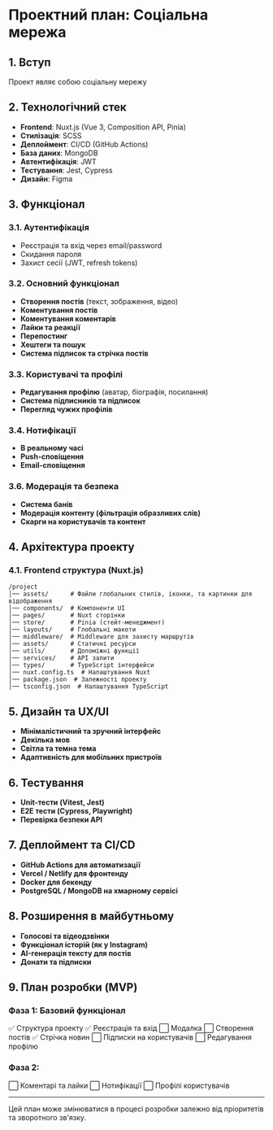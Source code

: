 # Проектний план: Соціальна мережа

## 1. Вступ

Проект являє собою соціальну мережу

## 2. Технологічний стек

- **Frontend**: Nuxt.js (Vue 3, Composition API, Pinia)
- **Стилізація**: SCSS
- **Деплоймент**: CI/CD (GitHub Actions)
- **База даних**: MongoDB
- **Автентифікація**: JWT
- **Тестування**: Jest, Cypress
- **Дизайн**: Figma

## 3. Функціонал

### 3.1. Аутентифікація

- Реєстрація та вхід через email/password
- Скидання пароля
- Захист сесії (JWT, refresh tokens)

### 3.2. Основний функціонал

- **Створення постів** (текст, зображення, відео)
- **Коментування постів**
- **Коментування коментарів**
- **Лайки та реакції**
- **Перепостинг**
- **Хештеги та пошук**
- **Система підписок та стрічка постів**

### 3.3. Користувачі та профілі

- **Редагування профілю** (аватар, біографія, посилання)
- **Система підписників та підписок**
- **Перегляд чужих профілів**

### 3.4. Нотифікації

- **В реальному часі**
- **Push-сповіщення**
- **Email-сповіщення**

### 3.6. Модерація та безпека

- **Система банів**
- **Модерація контенту (фільтрація образливих слів)**
- **Скарги на користувачів та контент**

## 4. Архітектура проекту

### 4.1. Frontend структура (Nuxt.js)

```
/project
│── assets/      # Файли глобальних стилів, іконки, та картинки для відображення
│── components/  # Компоненти UI
│── pages/       # Nuxt сторінки
│── store/       # Pinia (стейт-менеджмент)
│── layouts/     # Глобальні макети
│── middleware/  # Middleware для захисту маршрутів
│── assets/      # Статичні ресурси
│── utils/       # Допоміжні функції
│── services/    # API запити
│── types/       # TypeScript інтерфейси
│── nuxt.config.ts  # Налаштування Nuxt
│── package.json  # Залежності проекту
│── tsconfig.json  # Налаштування TypeScript
```

## 5. Дизайн та UX/UI

- **Мінімалістичний та зручний інтерфейс**
- **Декілька мов**
- **Світла та темна тема**
- **Адаптивність для мобільних пристроїв**

## 6. Тестування

- **Unit-тести (Vitest, Jest)**
- **E2E тести (Cypress, Playwright)**
- **Перевірка безпеки API**

## 7. Деплоймент та CI/CD

- **GitHub Actions для автоматизації**
- **Vercel / Netlify для фронтенду**
- **Docker для бекенду**
- **PostgreSQL / MongoDB на хмарному сервісі**

## 8. Розширення в майбутньому

- **Голосові та відеодзвінки**
- **Функціонал історій (як у Instagram)**
- **AI-генерація тексту для постів**
- **Донати та підписки**

## 9. План розробки (MVP)

### Фаза 1: Базовий функціонал

✅ Структура проекту ✅ Реєстрація та вхід ⬜ Модалка ⬜ Створення постів ✅ Стрічка новин ⬜ Підписки на користувачів ⬜ Редагування профілю

### Фаза 2:

⬜ Коментарі та лайки ⬜ Нотифікації ⬜ Профілі користувачів

---

Цей план може змінюватися в процесі розробки залежно від пріоритетів та зворотного зв'язку.
